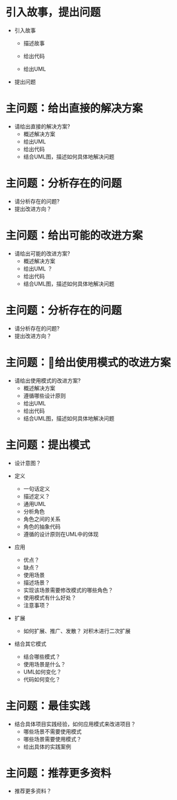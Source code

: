 # 引入故事，提出问题

- 引入故事
    - 描述故事
    - 给出代码

    - 给出UML

- 提出问题



# 主问题：给出直接的解决方案

- 请给出直接的解决方案?
    - 概述解决方案
    - 给出UML
    - 给出代码
    - 结合UML图，描述如何具体地解决问题


# 主问题：分析存在的问题

- 请分析存在的问题?
- 提出改进方向？


# 主问题：给出可能的改进方案

- 请给出可能的改进方案?
    - 概述解决方案
    - 给出UML ？
    - 给出代码
    - 结合UML图，描述如何具体地解决问题


# 主问题：分析存在的问题

- 请分析存在的问题?
- 提出改进方向？



# 主问题：给出使用模式的改进方案

- 请给出使用模式的改进方案?
    - 概述解决方案
    - 遵循哪些设计原则
    - 给出UML
    - 给出代码
    - 结合UML图，描述如何具体地解决问题

# 主问题：提出模式


- 设计意图？
- 定义
    - 一句话定义
    - 描述定义？
    - 通用UML
    - 分析角色
    - 角色之间的关系
    - 角色的抽象代码
    - 遵循的设计原则在UML中的体现


- 应用
    - 优点？
    - 缺点？
    - 使用场景
    - 描述场景？
    - 实现该场景需要修改模式的哪些角色？
    - 使用模式有什么好处？
    - 注意事项？

- 扩展
    - 如何扩展、推广、发散？
    对积木进行二次扩展



- 结合其它模式
    - 结合哪些模式？
    - 使用场景是什么？
    - UML如何变化？
    - 代码如何变化？


# 主问题：最佳实践

- 结合具体项目实践经验，如何应用模式来改进项目？
    - 哪些场景不需要使用模式
    - 哪些场景需要使用模式？
    - 给出具体的实践案例


# 主问题：推荐更多资料

- 推荐更多资料？
